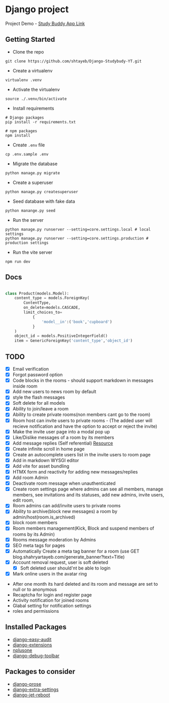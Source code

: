 # Django project
Project Demo - [Study Buddy App Link](https://study-buddy-app.up.railway.app/)

## Getting Started

- Clone the repo

```shell
git clone https://github.com/shtayeb/Django-Studybudy-YT.git
```

- Create a virtualenv

```shell
virtualenv .venv
```

- Activate the virtualenv

```shell
source ./.venv/bin/activate
```

- Install requirements

```shell
# Django packages
pip install -r requirements.txt

# npm packages
npm install
```

- Create `.env` file

```shell
cp .env.sample .env
```

- Migrate the database

```shell
python manage.py migrate
```

- Create a superuser

```shell
python manage.py createsuperuser
```

- Seed database with fake data 

```shell
python manange.py seed
```

- Run the server

```shell
python manage.py runserver --setting=core.settings.local # local settings
python manage.py runserver --setting=core.settings.production # production settings
```

- Run the vite server

```shell
npm run dev
```


## Docs
```python

class Product(models.Model):
    content_type = models.ForeignKey(
        ContentType, 
        on_delete=models.CASCADE, 
        limit_choices_to=
            {
                'model__in':('book','cupboard')
            }
    )
    object_id = models.PositiveIntegerField()
    item = GenericForeignKey('content_type','object_id')

```

## TODO

- [x] Email verification
- [x] Forgot password option
- [x] Code blocks in the rooms - should support markdown in messages inside room
- [x] Add new users to news room by default
- [x] style the flash messages
- [x] Soft delete for all models
- [x] Ability to join/leave a room
- [x] Ability to create private rooms(non members cant go to the room)
- [x] Room host can invite users to private rooms - (The added user will recieve notification and have the option to accept or reject the invite)
- [x] Make the invite user page into a modal pop up
- [x] Like/Dislike messages of a room by its members
- [x] Add message replies (Self referential) [Resource](https://forum.djangoproject.com/t/get-all-children-of-self-referencing-django-model-in-nested-hierarchy/16761)
- [x] Create infinite scroll in home page
- [X] Create an autocomplete users list in the invite users to room page
- [x] Add in markdown WYSGI editor 
- [x] Add vite for asset bundling
- [x] HTMX form and reactivity for adding new messages/replies
- [x] Add room Admin
- [x] Deactivate room message when unauthenticated
- [x] Create room settings page where admins can see all members, manage members, see invitations and its statuses, add new admins, invite users, edit room,
- [x] Room admins can add/invite users to private rooms
- [x] Ability to archive(block new messages) a room by admin/host(room.is_archived)
- [x] block room members
- [x] Room members management(Kick, Block and suspend members of rooms by its Admin)
- [x] Rooms message moderation by Admins
- [x] SEO meta tags for pages
- [x] Automatically Create a meta tag banner for a room (use GET blog.shahryartayeb.com/generate_banner?text=Title)
- [x] Account removal request, user is soft deleted
    - [x] Soft deleted user should'nt be able to login
    
- [x] Mark online users in the avatar ring

- After one month its hard deleted and its room and message are set to null or to anonymous    
- Recaptcha for login and register page
- Activity notification for joined rooms
- Glabal setting for notification settings
- roles and permissions




## Installed Packages
- [django-easy-audit](https://github.com/soynatan/django-easy-audit)
- [django-extensions](https://github.com/django-extensions/django-extensions)
- [nplusone](https://github.com/jmcarp/nplusone)
- [django-debug-toolbar](https://)

## Packages to consider
- [django-prose](https://github.com/withlogicco/django-prose)
- [django-extra-settings](https://github.com/fabiocaccamo/django-extra-settings)
- [django-jet-reboot](https://github.com/assem-ch/django-jet-reboot)
